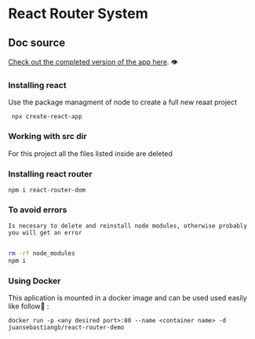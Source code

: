 # React Router System

## Doc source

[Check out the completed version of the app here](https://reactrouter.com/docs/en/v6/getting-started/tutorial). :eye:

### Installing react

Use the package managment of node to create a full new reaat project

     npx create-react-app

### Working with src dir

For this project all the files listed inside are deleted

### Installing react router

    npm i react-router-dom

### To avoid errors

    Is necesary to delete and reinstall node modules, otherwise probably you will get an error
```bash

rm -rf node_modules
npm i

```
### Using Docker
This aplication is mounted in a docker image and can be used used easily like follow🧑 :
```
docker run -p <any desired port>:80 --name <container name> -d juansebastiangb/react-router-demo
```




